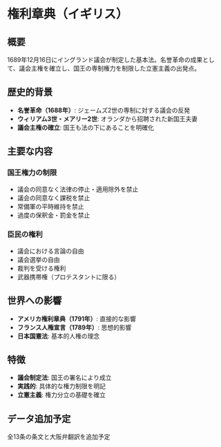 # 権利章典（イギリス）

## 概要
1689年12月16日にイングランド議会が制定した基本法。名誉革命の成果として、議会主権を確立し、国王の専制権力を制限した立憲主義の出発点。

## 歴史的背景
- **名誉革命（1688年）**: ジェームズ2世の専制に対する議会の反発
- **ウィリアム3世・メアリー2世**: オランダから招聘された新国王夫妻
- **議会主権の確立**: 国王も法の下にあることを明確化

## 主要な内容

### 国王権力の制限
- 議会の同意なく法律の停止・適用除外を禁止
- 議会の同意なく課税を禁止
- 常備軍の平時維持を禁止
- 過度の保釈金・罰金を禁止

### 臣民の権利
- 議会における言論の自由
- 議会選挙の自由
- 裁判を受ける権利
- 武器携帯権（プロテスタントに限る）

## 世界への影響
- **アメリカ権利章典（1791年）**: 直接的な影響
- **フランス人権宣言（1789年）**: 思想的影響
- **日本国憲法**: 基本的人権の理念

## 特徴
- **議会制定法**: 国王の署名により成立
- **実践的**: 具体的な権力制限を明記
- **立憲主義**: 権力分立の基礎を確立

## データ追加予定
全13条の条文と大阪弁翻訳を追加予定